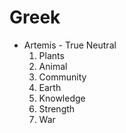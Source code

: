 # Greek
 * Artemis - True Neutral
	1. Plants
	2. Animal
	3. Community
	4. Earth
	5. Knowledge
	6. Strength 
	7. War
